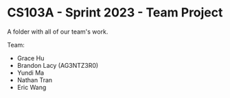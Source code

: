 # CS103A - Sprint 2023 - Team Project

A folder with all of our team's work.

Team:
- Grace Hu
- Brandon Lacy (AG3NTZ3R0)
- Yundi Ma
- Nathan Tran
- Eric Wang
